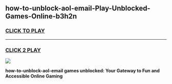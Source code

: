 
## how-to-unblock-aol-email-Play-Unblocked-Games-Online-b3h2n
<h3>
<a href="https://premium76.site?title=how-to-unblock-aol-email&ref=25A">CLICK TO PLAY</a></h3>
<hr>

<h3>
<a href="https://premium76.site?title=how-to-unblock-aol-email&ref=25A">CLICK 2 PLAY</a>
  
</h3>

<a href="https://premium76.site?title=how-to-unblock-aol-email&ref=25A"><img src="https://clearcache.store/games.png"></a>


**how-to-unblock-aol-email games unblocked: Your Gateway to Fun and Accessible Online Gaming**
